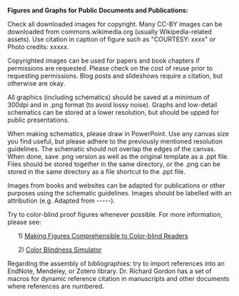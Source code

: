 
**Figures and Graphs for Public Documents and Publications:**

Check all downloaded images for copyright. Many CC-BY images can be downloaded from commons.wikimedia.org (usually Wikipedia-related assets). Use citation in caption of figure such as "COURTESY: xxxx" or Photo credits: xxxxx.

Copyrighted images can be used for papers and book chapters if permissions are requested. Please check on the cost of reuse prior to requesting permissions. Blog posts and slideshows require a citation, but otherwise are okay.

All graphics (including schematics) should be saved at a minimum of 300dpi and in .png format (to avoid lossy noise). Graphs and low-detail schematics can be stored at a lower resolution, but should be upped for public presentations. 

When making schematics, please draw in PowerPoint. Use any canvas size you find useful, but please adhere to the previously mentioned resolution guidelines. The schematic should not overlap the edges of the canvas. When done, save .png version as well as the original template as a .ppt file. Files should be stored together in the same directory, or the .png can be stored in the same directory as a file shortcut to the .ppt file.

Images from books and websites can be adapted for publications or other purposes using the schematic guidelines. Images should be labelled with an attribution (e.g. Adapted from -----).

Try to color-blind proof figures whenever possible. For more information, please see:
    
&nbsp;&nbsp;&nbsp;&nbsp;&nbsp;&nbsp;1) [Making Figures Comprehensible to Color-blind Readers](http://blogs.nature.com/nautilus/2007/02/post_4.html)
            
&nbsp;&nbsp;&nbsp;&nbsp;&nbsp;&nbsp;2) [Color Blindness Simulator](http://www.color-blindness.com/coblis-color-blindness-simulator/)

Regarding the assembly of bibliographies: try to import references into an EndNote, Mendeley, or Zotero library. Dr. Richard Gordon has a set of macros for dynamic reference citation in manuscripts and other documents where references are numbered. 
